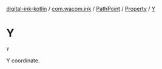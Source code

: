 [digital-ink-kotlin](../../../index.md) / [com.wacom.ink](../../index.md) / [PathPoint](../index.md) / [Property](index.md) / [Y](./-y.md)

# Y

`Y`

Y coordinate.

